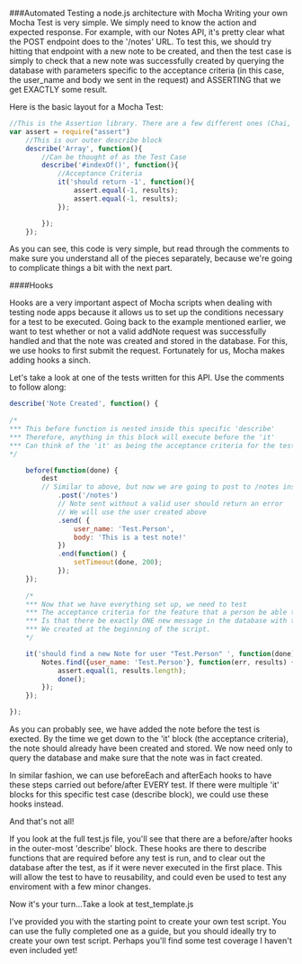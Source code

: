 ###Automated Testing a node.js architecture with Mocha
Writing your own Mocha Test is very simple. We simply need to know the action and expected response. For example, with our Notes API, it's pretty clear what the POST endpoint does to the '/notes' URL. To test this, we should try hitting that endpoint with a new note to be created, and then the test case is simply to check that a new note was successfully created by querying the database with parameters specific to the acceptance criteria (in this case, the user_name and body we sent in the request) and ASSERTING that we get EXACTLY some result. 

Here is the basic layout for a Mocha Test:
```js
//This is the Assertion library. There are a few different ones (Chai, Assert, Should), but assert is the one used here.
var assert = require("assert") 
	//This is our outer describe block
	describe('Array', function(){ 
		//Can be thought of as the Test Case
		describe('#indexOf()', function(){ 
			//Acceptance Criteria
			it('should return -1', function(){ 
				assert.equal(-1, results); 
				assert.equal(-1, results); 
			});

		});
	});
```

As you can see, this code is very simple, but read through the comments to make sure you understand all of the pieces separately, because we're going to complicate things a bit with the next part.

####Hooks

Hooks are a very important aspect of Mocha scripts when dealing with testing node apps because it allows us to set up the conditions necessary for a test to be executed. Going back to the example mentioned earlier, we want to test whether or not a valid addNote request was successfully handled and that the note was created and stored in the database. For this, we use hooks to first submit the request. Fortunately for us, Mocha makes adding hooks a sinch. 

Let's take a look at one of the tests written for this API. Use the comments to follow along: 
```js
describe('Note Created', function() {
		
/*  
*** This before function is nested inside this specific 'describe'
*** Therefore, anything in this block will execute before the 'it'
*** Can think of the 'it' as being the acceptance criteria for the test case
*/

	before(function(done) {
		dest
		// Similar to above, but now we are going to post to /notes instead of /users
			.post('/notes')
			// Note sent without a valid user should return an error
			// We will use the user created above
			.send( {
				user_name: 'Test.Person',
				body: 'This is a test note!'
			})
			.end(function() {
				setTimeout(done, 200);
			});
	});
		
	/*
	*** Now that we have everything set up, we need to test
	*** The acceptance criteria for the feature that a person be able to add new note
	*** Is that there be exactly ONE new message in the database with the user_name
	*** We created at the beginning of the script.
	*/

	it('should find a new Note for user "Test.Person" ', function(done) {
		Notes.find({user_name: 'Test.Person'}, function(err, results) {
			assert.equal(1, results.length);
			done();
		});
	});

});
```
As you can probably see, we have added the note before the test is exected. By the time we get down to the 'it' block (the acceptance criteria), the note should already have been created and stored. We now need only to query the database and make sure that the note was in fact created. 

In similar fashion, we can use beforeEach and afterEach hooks to have these steps carried out before/after EVERY test. If there were multiple 'it' blocks for this specific test case (describe block), we could use these hooks instead.

And that's not all! 

If you look at the full test.js file, you'll see that there are a before/after hooks in the outer-most 'describe' block. These hooks are there to describe functions that are required before any test is run, and to clear out the database after the test, as if it were never executed in the first place. This will allow the test to have to reusability, and could even be used to test any enviroment with a few minor changes.

Now it's your turn...Take a look at test_template.js

I've provided you with the starting point to create your own test script. You can use the fully completed one as a guide, but you should ideally try to create your own test script. Perhaps you'll find some test coverage I haven't even included yet!
